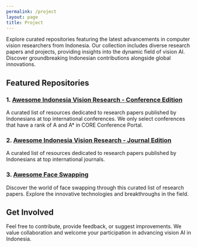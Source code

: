 ```yaml
---
permalink: /project
layout: page
title: Project
---
```


Explore curated repositories featuring the latest advancements in computer vision researchers from Indonesia. Our collection includes diverse research papers and projects, providing insights into the dynamic field of vision AI. Discover groundbreaking Indonesian contributions alongside global innovations.


## Featured Repositories

### 1. [Awesome Indonesia Vision Research - Conference Edition](https://github.com/indonesia-vision-ai/awesome-indonesia-vision-research-conference)

A curated list of resources dedicated to research papers published by Indonesians at top international conferences. We only select conferences that have a rank of A and A* in CORE Conference Portal.

### 2. [Awesome Indonesia Vision Research - Journal Edition](https://github.com/indonesia-vision-ai/awesome-indonesia-vision-research-journal)

A curated list of resources dedicated to research papers published by Indonesians at top international journals.

### 3. [Awesome Face Swapping](https://github.com/indonesia-vision-ai/awesome-face-swapping)

Discover the world of face swapping through this curated list of research papers. Explore the innovative technologies and breakthroughs in the field.

## Get Involved

Feel free to contribute, provide feedback, or suggest improvements. We value collaboration and welcome your participation in advancing vision AI in Indonesia.


